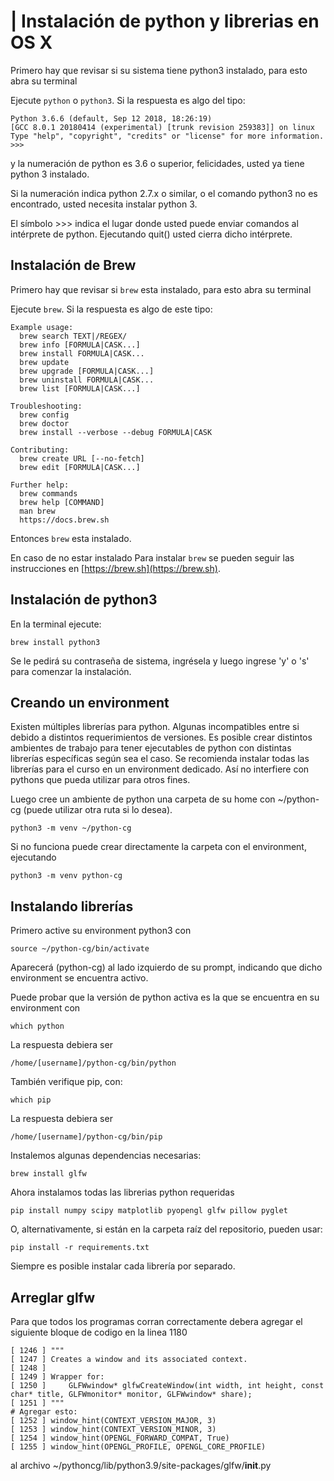 |
Instalación de python y librerias en OS X
=======

Primero hay que revisar si su sistema tiene python3 instalado, para esto abra su terminal

Ejecute ``python`` o ``python3``. Si la respuesta es algo del tipo:

    Python 3.6.6 (default, Sep 12 2018, 18:26:19)
    [GCC 8.0.1 20180414 (experimental) [trunk revision 259383]] on linux
    Type "help", "copyright", "credits" or "license" for more information.
    >>>

y la numeración de python es 3.6 o superior, felicidades, usted ya tiene python 3 instalado.

Si la numeración indica python 2.7.x o similar, o el comando python3 no es encontrado, usted necesita instalar python 3.

El símbolo >>> indica el lugar donde usted puede enviar comandos al intérprete de python. Ejecutando quit() usted cierra dicho intérprete.

Instalación de Brew
---------------------

Primero hay que revisar si ``brew`` esta instalado, para esto abra su terminal

Ejecute ``brew``. Si la respuesta es algo de este tipo:

    Example usage:
      brew search TEXT|/REGEX/
      brew info [FORMULA|CASK...]
      brew install FORMULA|CASK...
      brew update
      brew upgrade [FORMULA|CASK...]
      brew uninstall FORMULA|CASK...
      brew list [FORMULA|CASK...]

    Troubleshooting:
      brew config
      brew doctor
      brew install --verbose --debug FORMULA|CASK

    Contributing:
      brew create URL [--no-fetch]
      brew edit [FORMULA|CASK...]

    Further help:
      brew commands
      brew help [COMMAND]
      man brew
      https://docs.brew.sh

Entonces ``brew`` esta instalado.

En caso de no estar instalado Para instalar ``brew`` se pueden seguir las instrucciones en [https://brew.sh](https://brew.sh).

Instalación de python3
----------------------

En la terminal ejecute:

    brew install python3

Se le pedirá su contraseña de sistema, ingrésela y luego ingrese 'y' o 's' para comenzar la instalación.

Creando un environment
----------------------

Existen múltiples librerías para python. Algunas incompatibles entre si debido a distintos requerimientos de versiones. Es posible crear distintos ambientes de trabajo para tener ejecutables de python con distintas librerías específicas según sea el caso. Se recomienda instalar todas las librerías para el curso en un environment dedicado. Así no interfiere con pythons que pueda utilizar para otros fines.

Luego cree un ambiente de python una carpeta de su home con ~/python-cg (puede utilizar otra ruta si lo desea).

    python3 -m venv ~/python-cg

Si no funciona puede crear directamente la carpeta con el environment, ejecutando

    python3 -m venv python-cg


Instalando librerías
--------------------

Primero active su environment python3 con

    source ~/python-cg/bin/activate

Aparecerá (python-cg) al lado izquierdo de su prompt, indicando que dicho environment se encuentra activo.

Puede probar que la versión de python activa es la que se encuentra en su environment con

    which python

La respuesta debiera ser 

    /home/[username]/python-cg/bin/python

También verifique pip, con:

    which pip

La respuesta debiera ser 

    /home/[username]/python-cg/bin/pip

Instalemos algunas dependencias necesarias:

    brew install glfw

Ahora instalamos todas las librerias python requeridas

    pip install numpy scipy matplotlib pyopengl glfw pillow pyglet

O, alternativamente, si están en la carpeta raíz del repositorio, pueden usar:

    pip install -r requirements.txt

Siempre es posible instalar cada librería por separado.


Arreglar glfw
--------------------

Para que todos los programas corran correctamente debera agregar el siguiente bloque de codigo en la linea 1180

    [ 1246 ] """
    [ 1247 ] Creates a window and its associated context.
    [ 1248 ]
    [ 1249 ] Wrapper for:
    [ 1250 ]     GLFWwindow* glfwCreateWindow(int width, int height, const char* title, GLFWmonitor* monitor, GLFWwindow* share);
    [ 1251 ] """
    # Agregar esto:
    [ 1252 ] window_hint(CONTEXT_VERSION_MAJOR, 3)
    [ 1253 ] window_hint(CONTEXT_VERSION_MINOR, 3)
    [ 1254 ] window_hint(OPENGL_FORWARD_COMPAT, True)
    [ 1255 ] window_hint(OPENGL_PROFILE, OPENGL_CORE_PROFILE)

al archivo ~/pythoncg/lib/python3.9/site-packages/glfw/__init__.py

